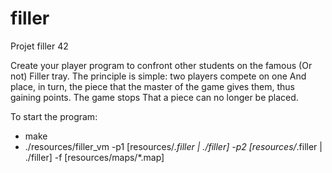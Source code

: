 # filler
Projet filler 42

Create your player program to confront other students on the famous
(Or not) Filler tray. The principle is simple: two players compete on one
And place, in turn, the piece that the master of the game gives them, thus 
gaining points. The game stops That a piece can no longer be placed.

To start the program:
- make
- ./resources/filler_vm -p1 [resources/*.filler | ./filler] -p2 [resources/*.filler | ./filler] -f [resources/maps/*.map]
